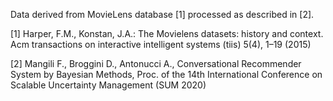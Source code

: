 Data derived from MovieLens database [1] processed as described in [2].



[1] Harper, F.M., Konstan, J.A.: The Movielens datasets: history and context. Acm
transactions on interactive intelligent systems (tiis) 5(4), 1–19 (2015)

[2] Mangili F., Broggini D., Antonucci A., Conversational Recommender System by
Bayesian Methods, Proc. of the 14th International Conference on Scalable Uncertainty Management (SUM 2020)
